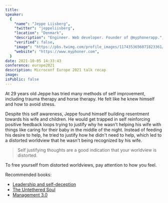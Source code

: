 ```yaml
---
title:
speaker:
  {
    "name": "Jeppe Liisberg",
    "twitter": "jeppeliisberg",
    "location": "Denmark",
    "description": "Engineer. Web developer. Founder of @myphonerapp.",
    "verified": false,
    "image": "https://pbs.twimg.com/profile_images/1174353656071823361/zDqW9vQ5.jpg",
    "website": "https://www.myphoner.com",
  }
date: 2021-10-05 14:33:43
conference: europe2021
description: Microconf Europe 2021 talk recap
image:
isPublic: false
---
```


At 29 years old Jeppe has tried many methods of self improvement, including trauma therapy and horse therapy. He felt like he knew himself and how to avoid stress.

Despite this self awareness, Jeppe found himself building resentment towards his wife and children. He would get trapped in self reinforcing positive feedback loops trying to justify why he wasn't helping his wife with things like caring for their baby in the middle of the night. Instead of feeding his desire to help, he tried to justify how he didn't need to help, which led to a distorted worldview that he wasn't being recognized by his wife.

> Self justifying thoughts are a good indication that your worldview is distorted.

To free yourself from distorted worldviews, pay attention to how you feel.

Recommended books:

- [Leadership and self-deception](https://amzn.to/2YtcbxF)
- [The Untethered Soul](https://amzn.to/3AdUrTR)
- [Management 3.0](https://amzn.to/3Fk9mPZ)

